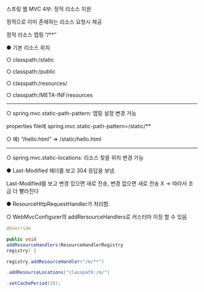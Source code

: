 스프링 웹 MVC 4부: 정적 리소스 지원

정적으로 이미 존재하는 리소스 요청시 제공

정적 리소스 맵핑 “/**”

● 기본 리소스 위치

○ classpath:/static

○ classpath:/public

○ classpath:/resources/

○ classpath:/META-INF/resources

---

○ spring.mvc.static-path-pattern: 맵핑 설정 변경 가능

properties file에 spring.mvc.static-path-pattern=/static/**

○ 예) “/hello.html” => /static/hello.html


---

○ spring.mvc.static-locations: 리소스 찾을 위치 변경 가능

● Last-Modified 헤더를 보고 304 응답을 보냄.

Last-Modified를 보고 변경 있으면 새로 전송, 변경 없으면 새로 전송 X -> 따라서 조금 더 빨라진다


● ResourceHttpRequestHandler가 처리함.

○ WebMvcConfigurer의 addRersourceHandlers로 커스터마
이징 할 수 있음

```java
@Override

public void 
addResourceHandlers(ResourceHandlerRegistry 
registry) {

registry.addResourceHandler("/m/**")

.addResourceLocations("classpath:/m/")

.setCachePeriod(20);
```





